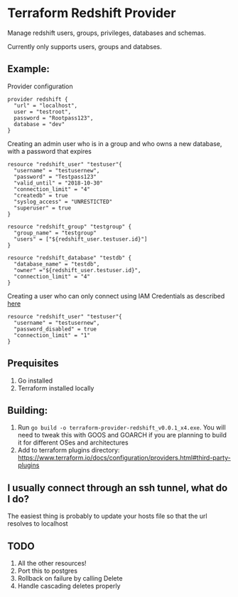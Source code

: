 # Terraform Redshift Provider

Manage redshift users, groups, privileges, databases and schemas. 

Currently only supports users, groups and databses. 

## Example: 

Provider configuration
```
provider redshift {
  "url" = "localhost",
  user = "testroot",
  password = "Rootpass123",
  database = "dev"
}
```

Creating an admin user who is in a group and who owns a new database, with a password that expires
```
resource "redshift_user" "testuser"{
  "username" = "testusernew",
  "password" = "Testpass123"
  "valid_until" = "2018-10-30" 
  "connection_limit" = "4"
  "createdb" = true
  "syslog_access" = "UNRESTICTED"
  "superuser" = true
}

resource "redshift_group" "testgroup" {
  "group_name" = "testgroup"
  "users" = ["${redshift_user.testuser.id}"]
}

resource "redshift_database" "testdb" {
  "database_name" = "testdb",
  "owner" ="${redshift_user.testuser.id}",
  "connection_limit" = "4"
}
```

Creating a user who can only connect using IAM Credentials as described [here](https://docs.aws.amazon.com/redshift/latest/mgmt/generating-user-credentials.html)

```
resource "redshift_user" "testuser"{
  "username" = "testusernew",
  "password_disabled" = true
  "connection_limit" = "1"
}
```

## Prequisites
1. Go installed
2. Terraform installed locally

## Building: 
1. Run `go build -o terraform-provider-redshift_v0.0.1_x4.exe`. You will need to tweak this with GOOS and GOARCH if you are planning to build it for different OSes and architectures
2. Add to terraform plugins directory: https://www.terraform.io/docs/configuration/providers.html#third-party-plugins

## I usually connect through an ssh tunnel, what do I do?
The easiest thing is probably to update your hosts file so that the url resolves to localhost

## TODO 
1. All the other resources! 
2. Port this to postgres
3. Rollback on failure by calling Delete
4. Handle cascading deletes properly